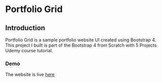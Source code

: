# Portfolio Grid
## Introduction
Portfolio Grid is a sample portfolio website UI created using Bootstrap 4. This project I built is part of the Bootstrap 4 from Scratch with 5 Projects Udemy course tutorial. 

### Demo
The website is live [here](https://portfolio-grid-ui.vercel.app//)
